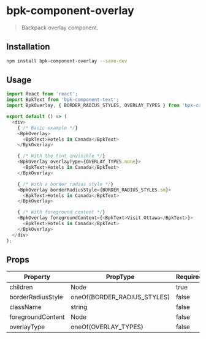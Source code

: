 # bpk-component-overlay

> Backpack overlay component.

## Installation

```sh
npm install bpk-component-overlay --save-dev
```

## Usage

```js
import React from 'react';
import BpkText from 'bpk-component-text';
import BpkOverlay, { BORDER_RADIUS_STYLES, OVERLAY_TYPES } from 'bpk-component-overlay';

export default () => (
  <div>
    { /* Basic example */}
    <BpkOverlay>
      <BpkText>Hotels in Canada</BpkText>
    </BpkOverlay>

    { /* With the tint invisible */}
    <BpkOverlay overlayType={OVERLAY_TYPES.none}>
      <BpkText>Hotels in Canada</BpkText>
    </BpkOverlay>

    { /* With a border radius style */}
    <BpkOverlay borderRadiusStyle={BORDER_RADIUS_STYLES.sm}>
      <BpkText>Hotels in Canada</BpkText>
    </BpkOverlay>

    { /* With foreground content */}
    <BpkOverlay foregroundContent={<BpkText>Visit Ottawa</BpkText>}>
      <BpkText>Hotels in Canada</BpkText>
    </BpkOverlay>
  </div>
);
```

## Props

| Property  | PropType | Required | Default Value |
| --------- | -------- | -------- | ------------- |
| children | Node | true | - |
| borderRadiusStyle | oneOf(BORDER_RADIUS_STYLES) | false | BORDER_RADIUS_STYLES.none |
| className | string | false | null |
| foregroundContent | Node | false | null |
| overlayType | oneOf(OVERLAY_TYPES) | false | OVERLAY_TYPES.tint |
